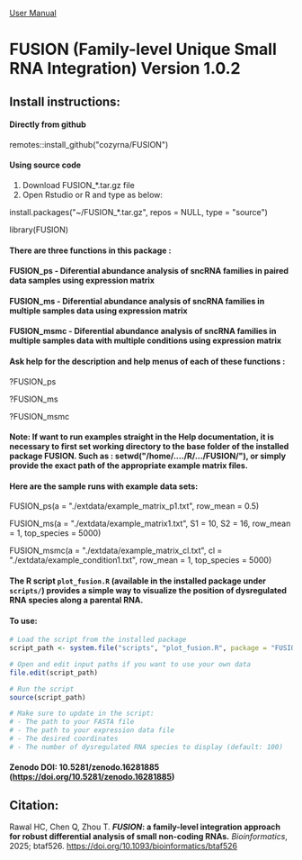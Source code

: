 
[User Manual](inst/docs/FUSION_v1.0.2_User_Manual.pdf)

# FUSION (Family-level Unique Small RNA Integration) Version 1.0.2

## Install instructions:

#### Directly from github

remotes::install_github("cozyrna/FUSION")

#### Using source code

1. Download FUSION_*.tar.gz file
2. Open Rstudio or R and type as below:

install.packages("~/FUSION_*.tar.gz", repos = NULL, type = "source")

library(FUSION)

#### There are three functions in this package : 

#### FUSION_ps - Diferential abundance analysis of sncRNA families in paired data samples using expression matrix

#### FUSION_ms - Diferential abundance analysis of sncRNA families in multiple samples data using expression matrix

#### FUSION_msmc - Diferential abundance analysis of sncRNA families in multiple samples data with multiple conditions using expression matrix
 
#### Ask help for the description and help menus of each of these functions :

?FUSION_ps

?FUSION_ms

?FUSION_msmc 

#### Note: If want to run examples straight in the Help documentation, it is necessary to first set working directory to the base folder of the installed package FUSION. Such as : setwd("/home/..../R/.../FUSION/"), or simply provide the exact path of the appropriate example matrix files.


#### Here are the sample runs with example data sets:

FUSION_ps(a = "./extdata/example_matrix_p1.txt", row_mean = 0.5)

FUSION_ms(a = "./extdata/example_matrix1.txt", S1 = 10, S2 = 16, row_mean = 1, top_species = 5000)

FUSION_msmc(a = "./extdata/example_matrix_cl.txt", cl = "./extdata/example_condition1.txt", row_mean = 1, top_species = 5000) 

#### The R script `plot_fusion.R` (available in the installed package under `scripts/`) provides a simple way to visualize the position of dysregulated RNA species along a parental RNA.
#### To use:
```r
# Load the script from the installed package
script_path <- system.file("scripts", "plot_fusion.R", package = "FUSION")

# Open and edit input paths if you want to use your own data
file.edit(script_path)  

# Run the script
source(script_path)

# Make sure to update in the script:
# - The path to your FASTA file
# - The path to your expression data file
# - The desired coordinates
# - The number of dysregulated RNA species to display (default: 100)

```
#### Zenodo DOI: 10.5281/zenodo.16281885 (https://doi.org/10.5281/zenodo.16281885)
## Citation:
Rawal HC, Chen Q, Zhou T. **_FUSION_: a family-level integration approach for robust differential analysis of small non-coding RNAs.** _Bioinformatics_, 2025; btaf526. https://doi.org/10.1093/bioinformatics/btaf526
